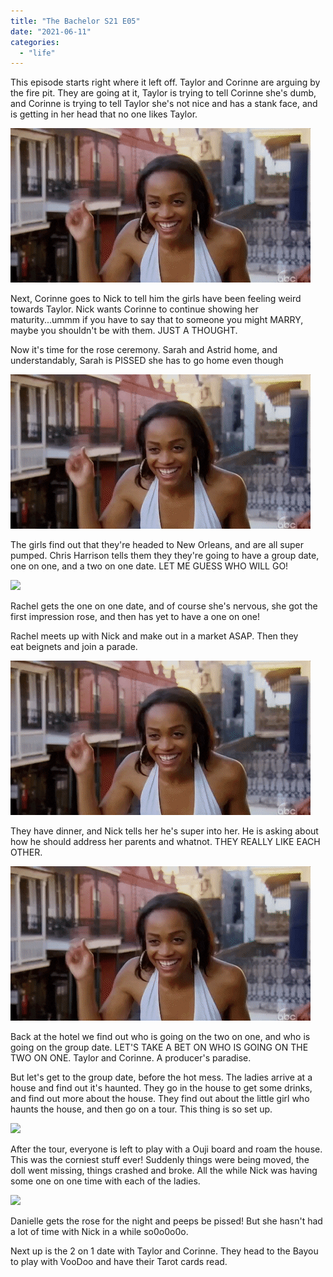 ```yaml
---
title: "The Bachelor S21 E05"
date: "2021-06-11"
categories: 
  - "life"
---
```


This episode starts right where it left off. Taylor and Corinne are arguing by the fire pit. They are going at it, Taylor is trying to tell Corinne she's dumb, and Corinne is trying to tell Taylor she's not nice and has a stank face, and is getting in her head that no one likes Taylor.

![](images/giphy.gif)

Next, Corinne goes to Nick to tell him the girls have been feeling weird towards Taylor. Nick wants Corinne to continue showing her maturity...ummm if you have to say that to someone you might MARRY, maybe you shouldn't be with them. JUST A THOUGHT.

Now it's time for the rose ceremony. Sarah and Astrid home, and understandably, Sarah is PISSED she has to go home even though

![](images/giphy.gif)

The girls find out that they're headed to New Orleans, and are all super pumped. Chris Harrison tells them they they're going to have a group date, one on one, and a two on one date. LET ME GUESS WHO WILL GO!

![](images/source.gif)

Rachel gets the one on one date, and of course she's nervous, she got the first impression rose, and then has yet to have a one on one!

Rachel meets up with Nick and make out in a market ASAP. Then they eat beignets and join a parade.

![](images/giphy.gif)

They have dinner, and Nick tells her he's super into her. He is asking about how he should address her parents and whatnot. THEY REALLY LIKE EACH OTHER.

![](images/giphy.gif)

Back at the hotel we find out who is going on the two on one, and who is going on the group date. LET'S TAKE A BET ON WHO IS GOING ON THE TWO ON ONE. Taylor and Corinne. A producer's paradise.

But let's get to the group date, before the hot mess. The ladies arrive at a house and find out it's haunted. They go in the house to get some drinks, and find out more about the house. They find out about the little girl who haunts the house, and then go on a tour. This thing is so set up.

![](https://media0.giphy.com/media/l0Ex44OtbsqqnMpa0/200.gif#98)

After the tour, everyone is left to play with a Ouji board and roam the house. This was the corniest stuff ever! Suddenly things were being moved, the doll went missing, things crashed and broke. All the while Nick was having some one on one time with each of the ladies.

![](https://media3.giphy.com/media/26gsp8UAp1559iczS/200.gif#97)

Danielle gets the rose for the night and peeps be pissed! But she hasn't had a lot of time with Nick in a while so0o0o0o.

Next up is the 2 on 1 date with Taylor and Corinne. They head to the Bayou to play with VooDoo and have their Tarot cards read.
